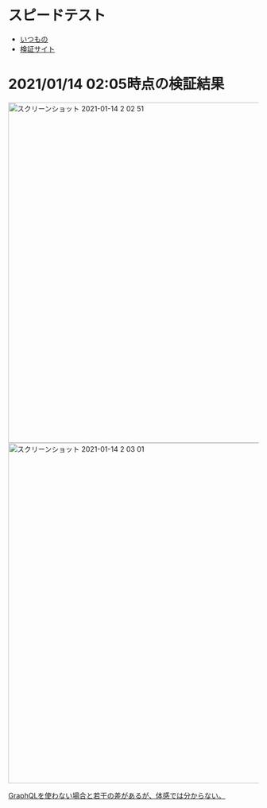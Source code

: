 # スピードテスト
- [いつもの](https://developers.google.com/speed/pagespeed/insights/?hl=ja)
- [検証サイト](https://gatsby-graphql-speedtest.netlify.app)

# 2021/01/14 02:05時点の検証結果
<img width="685" alt="スクリーンショット 2021-01-14 2 02 51" src="https://user-images.githubusercontent.com/15845907/104484441-a901dd00-560c-11eb-885d-22e4457ba9ea.png">
<img width="685" alt="スクリーンショット 2021-01-14 2 03 01" src="https://user-images.githubusercontent.com/15845907/104484446-aacba080-560c-11eb-9af9-aa0759b12a8c.png">

[GraphQLを使わない場合と若干の差があるが、体感では分からない。](https://github.com/shimajima-eiji/Hosting/blob/netlify-gatsby-sppedtest/README.md)

